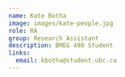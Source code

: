```yaml
---
name: Kate Botha
image: images/kate-people.jpg
role: RA
group: Research Assistant  
description: BMEG 490 Student
links:
  email: kbotha@student.ubc.ca 
---
```

